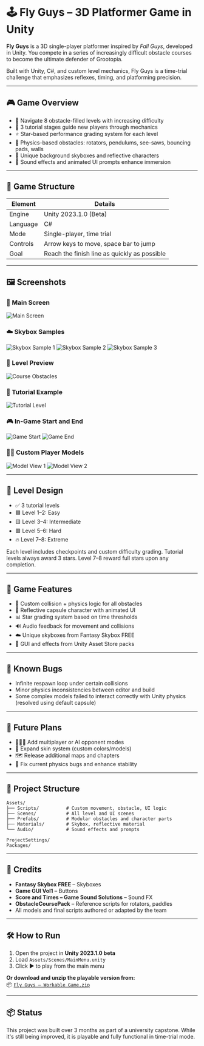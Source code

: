 
# 🕹️ Fly Guys – 3D Platformer Game in Unity

**Fly Guys** is a 3D single-player platformer inspired by *Fall Guys*, developed in Unity. You compete in a series of increasingly difficult obstacle courses to become the ultimate defender of Grootopia.

Built with Unity, C#, and custom level mechanics, Fly Guys is a time-trial challenge that emphasizes reflexes, timing, and platforming precision.

---

## 🎮 Game Overview

- 🏁 Navigate 8 obstacle-filled levels with increasing difficulty
- 🧠 3 tutorial stages guide new players through mechanics
- ⭐ Star-based performance grading system for each level
- 🧱 Physics-based obstacles: rotators, pendulums, see-saws, bouncing pads, walls
- 🌌 Unique background skyboxes and reflective characters
- 🎵 Sound effects and animated UI prompts enhance immersion

---

## 🧩 Game Structure

| Element     | Details |
|-------------|---------|
| Engine      | Unity 2023.1.0 (Beta) |
| Language    | C# |
| Mode        | Single-player, time trial |
| Controls    | Arrow keys to move, space bar to jump |
| Goal        | Reach the finish line as quickly as possible |

---

## 🖼️ Screenshots

### 🏁 Main Screen
![Main Screen](screenshots/Picture1.png)

### ☁️ Skybox Samples
![Skybox Sample 1](screenshots/Picture2.png)
![Skybox Sample 2](screenshots/Picture3.png)
![Skybox Sample 3](screenshots/Picture4.png)

### 🧱 Level Preview
![Course Obstacles](screenshots/Picture6.png)

### 📘 Tutorial Example
![Tutorial Level](screenshots/Picture11.png)

### 🎮 In-Game Start and End
![Game Start](screenshots/Picture7.png)
![Game End](screenshots/Picture8.png)

### 🧍‍♂️ Custom Player Models
![Model View 1](screenshots/Picture9.png)
![Model View 2](screenshots/Picture10.png)

---

## 🧱 Level Design

- ✅ 3 tutorial levels
- 🟦 Level 1–2: Easy
- 🟨 Level 3–4: Intermediate
- 🟥 Level 5–6: Hard
- 🔥 Level 7–8: Extreme

Each level includes checkpoints and custom difficulty grading. Tutorial levels always award 3 stars. Level 7–8 reward full stars upon any completion.

---

## 🧠 Game Features

- 🔁 Custom collision + physics logic for all obstacles
- 💫 Reflective capsule character with animated UI
- 📊 Star grading system based on time thresholds
- 🔊 Audio feedback for movement and collisions
- ☁️ Unique skyboxes from Fantasy Skybox FREE
- 🧩 GUI and effects from Unity Asset Store packs

---

## 🚧 Known Bugs

- Infinite respawn loop under certain collisions
- Minor physics inconsistencies between editor and build
- Some complex models failed to interact correctly with Unity physics (resolved using default capsule)

---

## 📌 Future Plans

- 🧑‍🤝‍🧑 Add multiplayer or AI opponent modes
- 🎨 Expand skin system (custom colors/models)
- 🗺️ Release additional maps and chapters
- 🧠 Fix current physics bugs and enhance stability

---

## 📂 Project Structure

```
Assets/
├── Scripts/          # Custom movement, obstacle, UI logic
├── Scenes/           # All level and UI scenes
├── Prefabs/          # Modular obstacles and character parts
├── Materials/        # Skybox, reflective material
└── Audio/            # Sound effects and prompts

ProjectSettings/
Packages/
```

---

## 🧾 Credits

- **Fantasy Skybox FREE** – Skyboxes
- **Game GUI Vol1** – Buttons
- **Score and Times – Game Sound Solutions** – Sound FX
- **ObstacleCoursePack** – Reference scripts for rotators, paddles
- All models and final scripts authored or adapted by the team

---

## 🛠 How to Run

1. Open the project in **Unity 2023.1.0 beta**  
2. Load `Assets/Scenes/MainMenu.unity`  
3. Click ▶️ to play from the main menu

**Or download and unzip the playable version from:**  
📦 [`Fly Guys – Workable Game.zip`](Fly%20Guys%20–%20Workable%20Game.zip)

---

## 📦 Status

This project was built over 3 months as part of a university capstone. While it's still being improved, it is playable and fully functional in time-trial mode.
